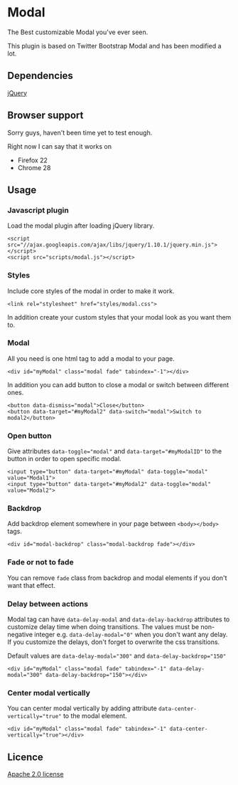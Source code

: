 Modal
=====

The Best customizable Modal you've ever seen.

This plugin is based on Twitter Bootstrap Modal and has been modified a lot.

Dependencies
------------

[jQuery](http://jquery.com/)

Browser support
---------------

Sorry guys, haven't been time yet to test enough.

Right now I can say that it works on

* Firefox 22
* Chrome 28

Usage
-----

### Javascript plugin

Load the modal plugin after loading jQuery library.

    <script src="//ajax.googleapis.com/ajax/libs/jquery/1.10.1/jquery.min.js"></script>
    <script src="scripts/modal.js"></script>

### Styles

Include core styles of the modal in order to make it work.

    <link rel="stylesheet" href="styles/modal.css">

In addition create your custom styles that your modal look as you want them to.

### Modal

All you need is one html tag to add a modal to your page.

    <div id="myModal" class="modal fade" tabindex="-1"></div>

In addition you can add button to close a modal or switch between different ones.

    <button data-dismiss="modal">Close</button>
    <button data-target="#myModal2" data-switch="modal">Switch to modal2</button>

### Open button

Give attributes `data-toggle="modal"` and `data-target="#myModalID"` to the button in order to open specific modal.

    <input type="button" data-target="#myModal" data-toggle="modal" value="Modal1">
    <input type="button" data-target="#myModal2" data-toggle="modal" value="Modal2">

### Backdrop

Add backdrop element somewhere in your page between `<body></body>` tags.

    <div id="modal-backdrop" class="modal-backdrop fade"></div>

### Fade or not to fade

You can remove `fade` class from backdrop and modal elements if you don't want that effect.

### Delay between actions

Modal tag can have `data-delay-modal` and `data-delay-backdrop` attributes to customize delay time when doing transitions. The values must be non-negative integer e.g. `data-delay-modal="0"` when you don't want any delay. If you customize the delays, don't forget to overwrite the css transitions.

Default values are `data-delay-modal="300"` and `data-delay-backdrop="150"`

    <div id="myModal" class="modal fade" tabindex="-1" data-delay-modal="300" data-delay-backdrop="150"></div>

### Center modal vertically

You can center modal vertically by adding attribute `data-center-vertically="true"` to the modal element.

    <div id="myModal" class="modal fade" tabindex="-1" data-center-vertically="true"></div>

Licence
-------

[Apache 2.0 license](http://www.apache.org/licenses/LICENSE-2.0.html)
